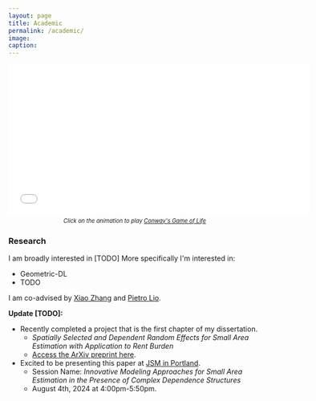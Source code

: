 ```yaml
---
layout: page
title: Academic
permalink: /academic/
image:
caption:
---
```


<!-- Table of contents:

* [Research](#research)
* [Teaching](#teaching) -->

<!-- <br />

{% include image.html url="/assets/img/diamond_head.jpeg" description="View from Diamond Head, looking towards Hawaii Kai." %}
<br /> -->
<!-- 
> If I were advising a young person today... I would say "Take statistics, but remember that the great adventure of statistics is in gathering and using data to solve interesting an important real world problems".  - **Leo Breiman[^1]** -->

<!-- <link rel="stylesheet" type="text/css" href="/assets/gameoflife/gol.css">
<script src="/assets/gameoflife/gol.js"></script>

<script type="text/javascript">
window.onload = function() {
    var contentWidth = document.getElementById("content").offsetWidth;
    var gol_container = document.getElementById("gameoflife_container");
    gol_container.style.height = "300px";
    var delay = 2000;
    var preset = "random";
    var game = new GameOfLife(gol_container, preset);
    game.play(delay);
};
</script>

<div id="gameoflife_container"></div> -->

<div style="text-align: center;">
    <iframe id="gameoflife_frame" frameborder="0" width="600" height="300" src="/assets/gameoflife/embeded.html?width=800&height=600&speed=2000"></iframe>
    <p style="font-style: italic; margin-top: 0.5em; font-size: 0.8em;">
        Click on the animation to play <a href="https://en.wikipedia.org/wiki/Conway%27s_Game_of_Life" target="_blank">Conway's Game of Life</a>
    </p>
</div>

### <a name="research"></a> Research

I am broadly interested in [TODO]
More specifically I'm interested in:

* Geometric-DL
* TODO

I am co-advised by [Xiao Zhang](https://xiao-zhang.net/) and [Pietro Lio](https://www.cl.cam.ac.uk/~pl219/).

**Update [TODO]:**

* Recently completed a project that is the first chapter of my dissertation.
  + *Spatially Selected and Dependent Random Effects for Small Area Estimation with Application to Rent Burden*
  + [Access the ArXiv preprint here](https://arxiv.org/abs/2404.12463).
* Excited to be presenting this paper at [JSM in Portland](https://ww2.amstat.org/meetings/jsm/2024/).
  + Session Name: *Innovative Modeling Approaches for Small Area Estimation in the Presence of Complex Dependence Structures*
  + August 4th, 2024 at 4:00pm-5:50pm.

